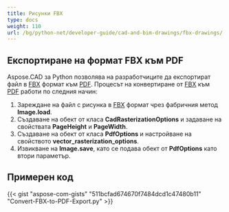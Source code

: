 ```yaml
---
title: Рисунки FBX
type: docs
weight: 110
url: /bg/python-net/developer-guide/cad-and-bim-drawings/fbx-drawings/
---
```


## **Експортиране на формат FBX към PDF**

Aspose.CAD за Python позволява на разработчиците да експортират файл в [FBX](https://docs.fileformat.com/3d/fbx/) формат към [PDF](https://docs.fileformat.com/pdf/). Процесът на конвертиране от [FBX](https://docs.fileformat.com/3d/fbx/) към [PDF](https://docs.fileformat.com/pdf/) работи по следния начин:

1. Зареждане на файл с рисунка в [FBX](https://docs.fileformat.com/3d/fbx/) формат чрез фабричния метод **Image.load**.
1. Създаване на обект от класа **CadRasterizationOptions** и задаване на свойствата **PageHeight** и **PageWidth**.
1. Създаване на обект от класа **PdfOptions** и настройване на свойството **vector_rasterization_options**.
1. Извикване на **Image.save**, като се подава обект от **PdfOptions** като втори параметър.

## Примерен код

{{< gist "aspose-com-gists" "511bcfad674670f7484dcd1c47480b11" "Convert-FBX-to-PDF-Export.py" >}}
